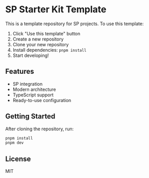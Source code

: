 # SP Starter Kit Template

This is a template repository for SP projects. To use this template:

1. Click "Use this template" button
2. Create a new repository
3. Clone your new repository
4. Install dependencies: `pnpm install`
5. Start developing!

## Features

- SP integration
- Modern architecture
- TypeScript support
- Ready-to-use configuration

## Getting Started

After cloning the repository, run:

```bash
pnpm install
pnpm dev
```

## License

MIT
